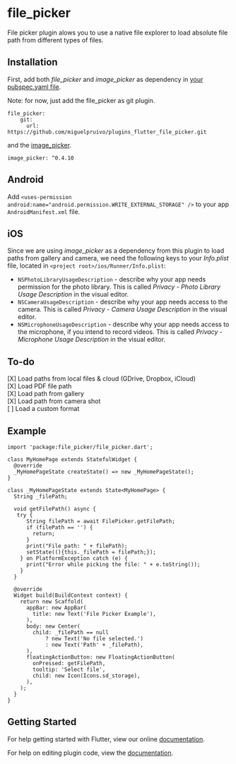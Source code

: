 # file_picker

File picker plugin alows you to use a native file explorer to load absolute file path from different types of files.

## Installation

First, add both *file_picker* and *image_picker* as dependency in [your pubspec.yaml file](https://flutter.io/platform-plugins/).

Note: for now, just add the file_picker as git plugin.
```
file_picker:
    git:
      url: https://github.com/miguelpruivo/plugins_flutter_file_picker.git

```

and the [image_picker](https://pub.dartlang.org/packages/image_picker#-readme-tab-).
```
image_picker: ^0.4.10
```

## Android
Add `<uses-permission android:name="android.permission.WRITE_EXTERNAL_STORAGE" />` to your app `AndroidManifest.xml` file.

## iOS
Since we are using *image_picker* as a dependency from this plugin to load paths from gallery and camera, we need the following keys to your _Info.plist_ file, located in `<project root>/ios/Runner/Info.plist`:

* `NSPhotoLibraryUsageDescription` - describe why your app needs permission for the photo library. This is called _Privacy - Photo Library Usage Description_ in the visual editor.
* `NSCameraUsageDescription` - describe why your app needs access to the camera. This is called _Privacy - Camera Usage Description_ in the visual editor.
* `NSMicrophoneUsageDescription` - describe why your app needs access to the microphone, if you intend to record videos. This is called _Privacy - Microphone Usage Description_ in the visual editor.

## To-do
[X] Load paths from local files & cloud (GDrive, Dropbox, iCloud)<br>
[X] Load PDF file path<br>
[X] Load path from gallery<br>
[X] Load path from camera shot<br>
[ ] Load a custom format<br>

## Example
```
import 'package:file_picker/file_picker.dart';

class MyHomePage extends StatefulWidget {
  @override
  _MyHomePageState createState() => new _MyHomePageState();
}

class _MyHomePageState extends State<MyHomePage> {
  String _filePath;

  void getFilePath() async {
   try {
      String filePath = await FilePicker.getFilePath;
      if (filePath == '') {
        return;
      }
      print("File path: " + filePath);
      setState((){this._filePath = filePath;});
    } on PlatformException catch (e) {
      print("Error while picking the file: " + e.toString());
    }
  }

  @override
  Widget build(BuildContext context) {
    return new Scaffold(
      appBar: new AppBar(
        title: new Text('File Picker Example'),
      ),
      body: new Center(
        child: _filePath == null
            ? new Text('No file selected.')
            : new Text('Path' + _filePath),
      ),
      floatingActionButton: new FloatingActionButton(
        onPressed: getFilePath,
        tooltip: 'Select file',
        child: new Icon(Icons.sd_storage),
      ),
    );
  }
}

```

## Getting Started

For help getting started with Flutter, view our online
[documentation](https://flutter.io/).

For help on editing plugin code, view the [documentation](https://flutter.io/platform-plugins/#edit-code).
